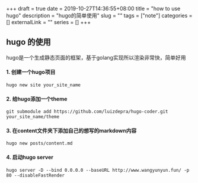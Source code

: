 +++ 
draft = true
date = 2019-10-27T14:36:55+08:00
title = "how to use hugo"
description = "hugo的简单使用"
slug = "" 
tags = ["note"]
categories = []
externalLink = ""
series = []
+++
## hugo 的使用
hugo是一个生成静态页面的框架，基于golang实现所以渲染非常快，简单好用<br>
#### 1. 创建一个hugo项目
`hugo new site your_site_name`
#### 2. 给hugo添加一个theme
`git submodule add https://github.com/luizdepra/hugo-coder.git your_site_name/theme`
#### 3. 在content文件夹下添加自己的想写的markdown内容
`hugo new posts/content.md`
#### 4. 启动hugo server 
`hugo server -D --bind 0.0.0.0 --baseURL http://www.wangyunyun.fun/ -p 80 --disableFastRender`

